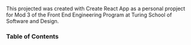 This projected was created with Create React App as a personal propject for Mod 3 of the Front End Engineering Program at Turing School of Software and Design.

### Table of Contents 



